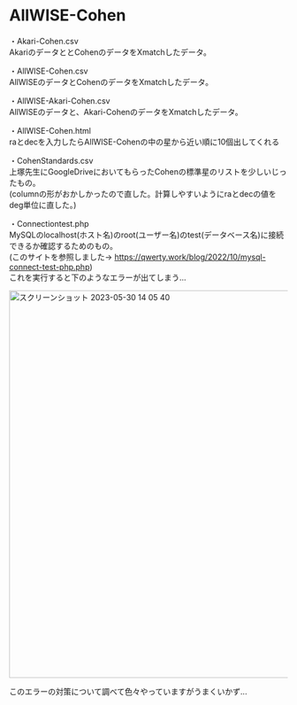 # AllWISE-Cohen

・Akari-Cohen.csv  
AkariのデータととCohenのデータをXmatchしたデータ。

・AllWISE-Cohen.csv  
AllWISEのデータとCohenのデータをXmatchしたデータ。

・AllWISE-Akari-Cohen.csv  
AllWISEのデータと、Akari-CohenのデータをXmatchしたデータ。

・AllWISE-Cohen.html  
raとdecを入力したらAllWISE-Cohenの中の星から近い順に10個出してくれる

・CohenStandards.csv  
上塚先生にGoogleDriveにおいてもらったCohenの標準星のリストを少しいじったもの。  
(columnの形がおかしかったので直した。計算しやすいようにraとdecの値をdeg単位に直した。)

・Connectiontest.php  
MySQLのlocalhost(ホスト名)のroot(ユーザー名)のtest(データベース名)に接続できるか確認するためのもの。  
(このサイトを参照しました→ https://qwerty.work/blog/2022/10/mysql-connect-test-php.php)    
これを実行すると下のようなエラーが出てしまう...  

<img width="700" alt="スクリーンショット 2023-05-30 14 05 40" src="https://github.com/koji0215/AllWISE-Cohen/assets/63410470/f18130f2-1a6b-44e5-a675-b3b5f2761766">  
  
このエラーの対策について調べて色々やっていますがうまくいかず...
